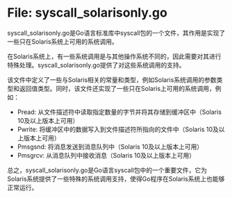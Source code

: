 # File: syscall_solarisonly.go

syscall_solarisonly.go是Go语言标准库中syscall包的一个文件，其作用是实现了一些只在Solaris系统上可用的系统调用。

在Solaris系统上，有一些系统调用是与其他操作系统不同的，因此需要对其进行特殊处理。syscall_solarisonly.go提供了对这些系统调用的支持。

该文件中定义了一些与Solaris相关的常量和类型，例如Solaris系统调用的参数类型和返回值类型。同时，该文件还实现了一些只在Solaris上可用的系统调用，例如：

- Pread: 从文件描述符中读取指定数量的字节并将其存储到缓冲区中（Solaris 10及以上版本上可用）
- Pwrite: 将缓冲区中的数据写入到文件描述符所指向的文件中（Solaris 10及以上版本上可用）
- Pmsgsnd: 将消息发送到消息队列中（Solaris 10及以上版本上可用）
- Pmsgrcv: 从消息队列中接收消息（Solaris 10及以上版本上可用）

总之，syscall_solarisonly.go是Go语言syscall包中的一个重要文件，它为Solaris系统提供了一些特殊的系统调用支持，使得Go程序在Solaris系统上也能够正常运行。

